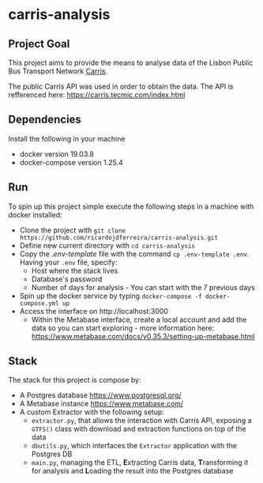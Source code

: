 # carris-analysis

## Project Goal
This project aims to provide the means to analyse data of the Lisbon Public Bus Transport Network [Carris](http://www.carris.pt/).

The public Carris API was used in order to obtain the data. The API is refferenced here: https://carris.tecmic.com/index.html 

## Dependencies
Install the following in your machine
* docker version 19.03.8
* docker-compose version 1.25.4

## Run
To spin up this project simple execute the following steps in a machine with docker installed:

* Clone the project with `git clone https://github.com/ricardojdferreira/carris-analysis.git`
* Define new current directory with `cd carris-analysis`
* Copy the *.env-template* file with the command `cp .env-template .env`. Having your `.env` file, specify:
    * Host where the stack lives
    * Database's password
    * Number of days for analysis - You can start with the 7 previous days
* Spin up the docker service by typing `docker-compose -f docker-compose.yml up`
* Access the interface on http://localhost:3000
    * Within the Metabase interface, create a local account and add the data so you can start exploring - more information here: https://www.metabase.com/docs/v0.35.3/setting-up-metabase.html

## Stack
The stack for this project is compose by:
* A Postgres database https://www.postgresql.org/
* A Metabase instance https://www.metabase.com/
* A custom Extractor with the following setup:
    * `extractor.py`, that allows the interaction with Carris API, exposing a `GTFS()` class with download and extraction functions on top of the data
    * `dbutils.py`, which interfaces the `Extractor` application with the Postgres DB
    * `main.py`, managing the ETL, **E**xtracting Carris data, **T**ransforming it for analysis and **L**oading the result into the Postgres database  